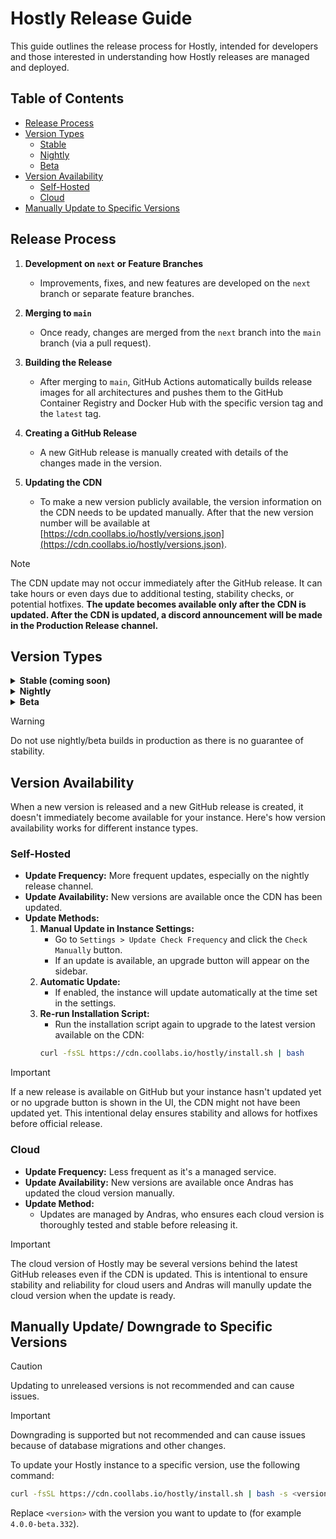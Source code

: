 # Hostly Release Guide

This guide outlines the release process for Hostly, intended for developers and those interested in understanding how Hostly releases are managed and deployed.

## Table of Contents
- [Release Process](#release-process)
- [Version Types](#version-types)
  - [Stable](#stable)
  - [Nightly](#nightly)
  - [Beta](#beta)
- [Version Availability](#version-availability)
  - [Self-Hosted](#self-hosted)
  - [Cloud](#cloud)
- [Manually Update to Specific Versions](#manually-update-to-specific-versions)

## Release Process

1. **Development on `next` or Feature Branches**
   - Improvements, fixes, and new features are developed on the `next` branch or separate feature branches.

2. **Merging to `main`**
   - Once ready, changes are merged from the `next` branch into the `main` branch (via a pull request).

3. **Building the Release**
   - After merging to `main`, GitHub Actions automatically builds release images for all architectures and pushes them to the GitHub Container Registry and Docker Hub with the specific version tag and the `latest` tag.

4. **Creating a GitHub Release**
   - A new GitHub release is manually created with details of the changes made in the version.

5. **Updating the CDN**
   - To make a new version publicly available, the version information on the CDN needs to be updated manually. After that the new version number will be available at [https://cdn.coollabs.io/hostly/versions.json](https://cdn.coollabs.io/hostly/versions.json).

> [!NOTE]
> The CDN update may not occur immediately after the GitHub release. It can take hours or even days due to additional testing, stability checks, or potential hotfixes. **The update becomes available only after the CDN is updated. After the CDN is updated, a discord announcement will be made in the Production Release channel.**

## Version Types

<details>
  <summary><strong>Stable (coming soon)</strong></summary>

- **Stable**
  - The production version suitable for stable, production environments (recommended).
  - **Update Frequency:** Every 2 to 4 weeks, with more frequent possible fixes.
  - **Release Size:** Larger but less frequent releases. Multiple nightly versions are consolidated into a single stable release.
  - **Versioning Scheme:** Follows semantic versioning (e.g., `v4.0.0`, `4.1.0`, etc.).
  - **Installation Command:**
    ```bash
    curl -fsSL https://cdn.coollabs.io/hostly/install.sh | bash
    ```

</details>

<details>
  <summary><strong>Nightly</strong></summary>

- **Nightly**
  - The latest development version, suitable for testing the latest changes and experimenting with new features.
  - **Update Frequency:** Daily or bi-weekly updates.
  - **Release Size:** Smaller, more frequent releases.
  - **Versioning Scheme:** Follows semantic versioning (e.g., `4.1.0-nightly.1`, `4.1.0-nightly.2`, etc.).
  - **Installation Command:**
    ```bash
    curl -fsSL https://cdn.coollabs.io/hostly-nightly/install.sh | bash -s next
    ```

</details>

<details>
  <summary><strong>Beta</strong></summary>

- **Beta**
  - Test releases for the upcoming stable version.
  - **Purpose:** Allows users to test and provide feedback on new features and changes before they become stable.
  - **Update Frequency:** Available if we think beta testing is necessary.
  - **Release Size:** Same size as stable release as it will become the next stabe release after some time.
  - **Versioning Scheme:** Follows semantic versioning (e.g., `4.1.0-beta.1`, `4.1.0-beta.2`, etc.).
  - **Installation Command:**
  ```bash
    curl -fsSL https://cdn.coollabs.io/hostly/install.sh | bash
  ```

</details>

> [!WARNING]
> Do not use nightly/beta builds in production as there is no guarantee of stability.

## Version Availability

When a new version is released and a new GitHub release is created, it doesn't immediately become available for your instance. Here's how version availability works for different instance types.

### Self-Hosted

- **Update Frequency:** More frequent updates, especially on the nightly release channel.
- **Update Availability:** New versions are available once the CDN has been updated.
- **Update Methods:**
  1. **Manual Update in Instance Settings:**
     - Go to `Settings > Update Check Frequency` and click the `Check Manually` button.
     - If an update is available, an upgrade button will appear on the sidebar.
  2. **Automatic Update:**
     - If enabled, the instance will update automatically at the time set in the settings.
  3. **Re-run Installation Script:**
     - Run the installation script again to upgrade to the latest version available on the CDN:
     ```bash
     curl -fsSL https://cdn.coollabs.io/hostly/install.sh | bash
     ```

> [!IMPORTANT]
> If a new release is available on GitHub but your instance hasn't updated yet or no upgrade button is shown in the UI, the CDN might not have been updated yet. This intentional delay ensures stability and allows for hotfixes before official release.

### Cloud

- **Update Frequency:** Less frequent as it's a managed service.
- **Update Availability:** New versions are available once Andras has updated the cloud version manually.
- **Update Method:**
  - Updates are managed by Andras, who ensures each cloud version is thoroughly tested and stable before releasing it.

> [!IMPORTANT]
> The cloud version of Hostly may be several versions behind the latest GitHub releases even if the CDN is updated. This is intentional to ensure stability and reliability for cloud users and Andras will manully update the cloud version when the update is ready.

## Manually Update/ Downgrade to Specific Versions

> [!CAUTION]  
> Updating to unreleased versions is not recommended and can cause issues.

> [!IMPORTANT]
> Downgrading is supported but not recommended and can cause issues because of database migrations and other changes.

To update your Hostly instance to a specific version, use the following command:

```bash
curl -fsSL https://cdn.coollabs.io/hostly/install.sh | bash -s <version>
```
Replace `<version>` with the version you want to update to (for example `4.0.0-beta.332`).
